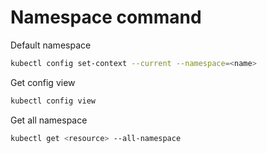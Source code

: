 # Namespace command

Default namespace

```bash
kubectl config set-context --current --namespace=<name>
```

Get config view

```bash
kubectl config view
```

Get all namespace

```bash
kubectl get <resource> --all-namespace
```
